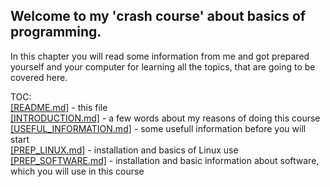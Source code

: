 ## Welcome to my 'crash course' about basics of programming.

In this chapter you will read some information from me and got prepared yourself and your 
computer for learning all the topics, that are going to be covered here.

TOC:  
[[README.md]](https://github.com/nazghulgda/Programming-Crash-Course/blob/main/README.md) - this 
file  
[[INTRODUCTION.md]](https://github.com/nazghulgda/Programming-Crash-Course/blob/main/INTRODUCTION.md) - a few 
words about my reasons of doing this course  
[[USEFUL_INFORMATION.md]](https://github.com/nazghulgda/Programming-Crash-Course/blob/main/USEFUL_INFORMATION.md) - some 
usefull information before you will start  
[[PREP_LINUX.md]](https://github.com/nazghulgda/Programming-Crash-Course/blob/main/PREP_LINUX.md) - installation 
and basics of Linux use  
[[PREP_SOFTWARE.md]](https://github.com/nazghulgda/Programming-Crash-Course/blob/main/PREP_SOFTWARE.md) - 
installation and basic information about software, which you will use in this course
